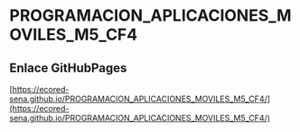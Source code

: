 # **PROGRAMACION_APLICACIONES_MOVILES_M5_CF4**

## **Enlace GitHubPages**

[https://ecored-sena.github.io/PROGRAMACION_APLICACIONES_MOVILES_M5_CF4/](https://ecored-sena.github.io/PROGRAMACION_APLICACIONES_MOVILES_M5_CF4/)


